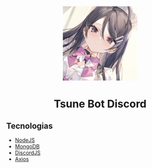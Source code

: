 <h1 align="center">
<img src="./.github/tsune.jpg" width="200px"/>
 </h1>
<h1 align="center">
Tsune Bot Discord
</h1>

## Tecnologias
- [NodeJS](https://nodejs.dev/)
- [MongoDB](https://www.mongodb.com/)
- [DiscordJS](https://discord.js.org/#/)
- [Axios](https://axios-http.com/docs/intro)

